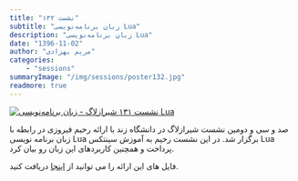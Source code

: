 ```yaml
---
title: "نشست ۱۳۲"
subtitle: "زبان برنامه‌نویسی Lua"
description: "زبان برنامه‌نویسی Lua"
date: "1396-11-02"
author: "مریم بهزادی"
categories:
    - "sessions"
summaryImage: "/img/sessions/poster132.jpg"
readmore: true
---
```

[![نشست ۱۳۱ شیرازلاگ - زبان برنامه‌نویسی Lua](/img/sessions/poster132.jpg)](/img/sessions/poster132.jpg)

صد و سی و دومین نشست شیرازلاگ در دانشگاه زند با ارائه رحیم فیروزی در رابطه با زبان برنامه نویسی Lua برگزار شد. 
در این نشست رحیم به آموزش سینتکس Lua پرداخت و همچنین کاربردهای این زبان رو بیان کرد. 


فایل های این ارائه را می توانید از [اینجا](https://gitlab.com/shirazlug/resources/tree/master/presentations/session_132)
دریافت کنید.
